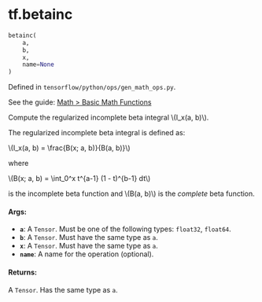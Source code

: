 <div itemscope itemtype="http://developers.google.com/ReferenceObject">
<meta itemprop="name" content="tf.betainc" />
</div>

# tf.betainc

``` python
betainc(
    a,
    b,
    x,
    name=None
)
```



Defined in `tensorflow/python/ops/gen_math_ops.py`.

See the guide: [Math > Basic Math Functions](../../../api_guides/python/math_ops.md#Basic_Math_Functions)

Compute the regularized incomplete beta integral \\(I_x(a, b)\\).

The regularized incomplete beta integral is defined as:


\\(I_x(a, b) = \frac{B(x; a, b)}{B(a, b)}\\)

where


\\(B(x; a, b) = \int_0^x t^{a-1} (1 - t)^{b-1} dt\\)


is the incomplete beta function and \\(B(a, b)\\) is the *complete*
beta function.

#### Args:

* <b>`a`</b>: A `Tensor`. Must be one of the following types: `float32`, `float64`.
* <b>`b`</b>: A `Tensor`. Must have the same type as `a`.
* <b>`x`</b>: A `Tensor`. Must have the same type as `a`.
* <b>`name`</b>: A name for the operation (optional).


#### Returns:

  A `Tensor`. Has the same type as `a`.